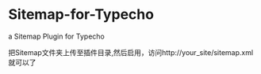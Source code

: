 # Sitemap-for-Typecho
a Sitemap Plugin for Typecho

把Sitemap文件夹上传至插件目录,然后启用，访问http://your_site/sitemap.xml就可以了
